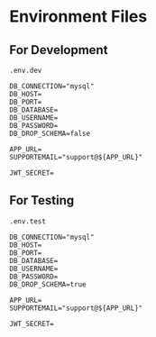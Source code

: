 # Environment Files

## For Development
`.env.dev`
```
DB_CONNECTION="mysql"
DB_HOST=
DB_PORT=
DB_DATABASE=
DB_USERNAME=
DB_PASSWORD=
DB_DROP_SCHEMA=false

APP_URL=
SUPPORTEMAIL="support@${APP_URL}"

JWT_SECRET=
```

## For Testing
`.env.test`
```
DB_CONNECTION="mysql"
DB_HOST=
DB_PORT=
DB_DATABASE=
DB_USERNAME=
DB_PASSWORD=
DB_DROP_SCHEMA=true

APP_URL=
SUPPORTEMAIL="support@${APP_URL}"

JWT_SECRET=
```

